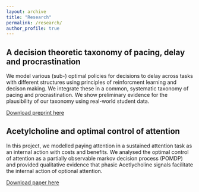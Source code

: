 ```yaml
---
layout: archive
title: "Research"
permalink: /research/
author_profile: true
---
```


## A decision theoretic taxonomy of pacing, delay and procrastination

We model various (sub-) optimal policies for decisions to delay across tasks with different structures using principles of reinforcment learning and decison making. We integrate these in a common, systematic taxonomy of pacing and procrastination. We show preliminary evidence for the plausibility of our taxonomy using real-world student data.

[Download preprint here](https://doi.org/10.31234/osf.io/jd4ar)

## Acetylcholine and optimal control of attention 

In this project, we modelled paying attention in a sustained attention task as an internal action with costs and benefits. We analysed the optimal control of attention as a partially observable markov decision process (POMDP) and provided qualitative evidence that phasic Acetlycholine signals facilitate the internal action of optional attention.

[Download paper here](http://academicpages.github.io/files/journal.pcbi.1010642.pdf)
